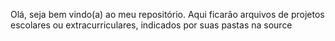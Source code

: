 Olá, seja bem vindo(a) ao meu repositório.
Aqui ficarão arquivos de projetos escolares ou extracurriculares, indicados por suas pastas na source
